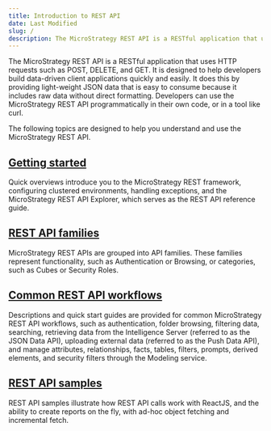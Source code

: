 ```yaml
---
title: Introduction to REST API
date: Last Modified
slug: /
description: The MicroStrategy REST API is a RESTful application that uses HTTP requests such as POST, DELETE, and GET. It is designed to help developers build data-driven client applications quickly and easily. It does this by providing light-weight JSON data that is easy to consume because it includes raw data without direct formatting. Developers can use the MicroStrategy REST API programmatically in their own code, or in a tool like curl.
---
```


The MicroStrategy REST API is a RESTful application that uses HTTP requests such as POST, DELETE, and GET. It is designed to help developers build data-driven client applications quickly and easily. It does this by providing light-weight JSON data that is easy to consume because it includes raw data without direct formatting. Developers can use the MicroStrategy REST API programmatically in their own code, or in a tool like curl.

The following topics are designed to help you understand and use the MicroStrategy REST API.

## [Getting started](./getting-started/getting-started.md)

Quick overviews introduce you to the MicroStrategy REST framework, configuring clustered environments, handling exceptions, and the MicroStrategy REST API Explorer, which serves as the REST API reference guide.

## [REST API families](./rest-api-families.md)

MicroStrategy REST APIs are grouped into API families. These families represent functionality, such as Authentication or Browsing, or categories, such as Cubes or Security Roles.

## [Common REST API workflows](./common-workflows/common-workflows.md)

Descriptions and quick start guides are provided for common MicroStrategy REST API workflows, such as authentication, folder browsing, filtering data, searching, retrieving data from the Intelligence Server (referred to as the JSON Data API), uploading external data (referred to as the Push Data API), and manage attributes, relationships, facts, tables, filters, prompts, derived elements, and security filters through the Modeling service.

## [REST API samples](./microstrategy-rest-api-samples/microstrategy-rest-api-samples.md)

REST API samples illustrate how REST API calls work with ReactJS, and the ability to create reports on the fly, with ad-hoc object fetching and incremental fetch.
